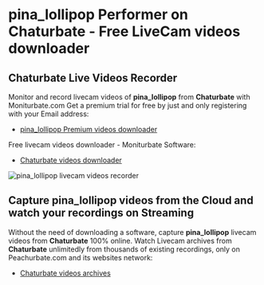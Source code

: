 # pina_lollipop Performer on Chaturbate - Free LiveCam videos downloader

## Chaturbate Live Videos Recorder

Monitor and record livecam videos of **pina_lollipop** from **Chaturbate** with Moniturbate.com
Get a premium trial for free by just and only registering with your Email address:
* [pina_lollipop Premium videos downloader](https://moniturbate.com/request-demo-licence-key.html)

Free livecam videos downloader - Moniturbate Software:
* [Chaturbate videos downloader](https://moniturbate.com/moniturbate-download-software.html)

![pina_lollipop livecam videos recorder](https://peachurnet.com/templates/moniturbate-software.png)


## Capture pina_lollipop videos from the Cloud and watch your recordings on Streaming

Without the need of downloading a software, capture **pina_lollipop** livecam videos from **Chaturbate** 100% online.
Watch Livecam archives from **Chaturbate** unlimitedly from thousands of existing recordings, only on Peachurbate.com and its websites network:
* [Chaturbate videos archives](https://peachurnet.com/)